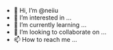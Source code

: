 - 👋 Hi, I’m @neiiu
- 👀 I’m interested in ...
- 🌱 I’m currently learning ...
- 💞️ I’m looking to collaborate on ...
- 📫 How to reach me ...

<!---
neiiu/neiiu is a ✨ special ✨ repository because its `README.md` (this file) appears on your GitHub profile.
You can click the Preview link to take a look at your changes.
--->
